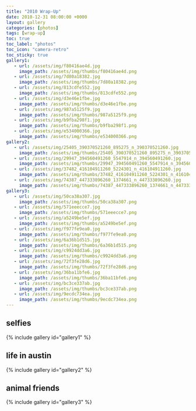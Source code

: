 ```yaml
---
title: "2010 Wrap-Up"
date: 2010-12-31 08:00:00 +0000
layout: gallery
categories: [photos]
tags: [wrap-up]
toc: true
toc_label: "photos"
toc_icon: "camera-retro"
toc_sticky: true
gallery1:
   - url: /assets/img/f80416ae4d.jpg
     image_path: /assets/img/thumbs/f80416ae4d.png
   - url: /assets/img/7d80a18382.jpg
     image_path: /assets/img/thumbs/7d80a18382.png
   - url: /assets/img/813cdfe552.jpg
     image_path: /assets/img/thumbs/813cdfe552.png
   - url: /assets/img/d3e46e1fbe.jpg
     image_path: /assets/img/thumbs/d3e46e1fbe.png
   - url: /assets/img/987a5125f9.jpg
     image_path: /assets/img/thumbs/987a5125f9.png
   - url: /assets/img/b9fba298f1.jpg
     image_path: /assets/img/thumbs/b9fba298f1.png
   - url: /assets/img/e534000366.jpg
     image_path: /assets/img/thumbs/e534000366.png
gallery2:
   - url: /assets/img/25405_390370521260_895275_n_390370521260.jpg
     image_path: /assets/img/thumbs/25405_390370521260_895275_n_390370521260.png
   - url: /assets/img/29947_394560491260_5547914_n_394560491260.jpg
     image_path: /assets/img/thumbs/29947_394560491260_5547914_n_394560491260.png
   - url: /assets/img/37482_416104911260_5224301_n_416104911260.jpg
     image_path: /assets/img/thumbs/37482_416104911260_5224301_n_416104911260.png
   - url: /assets/img/74387_447333896260_1374661_n_447333896260.jpg
     image_path: /assets/img/thumbs/74387_447333896260_1374661_n_447333896260.png
gallery3: 
   - url: /assets/img/50ca38a307.jpg
     image_path: /assets/img/thumbs/50ca38a307.png
   - url: /assets/img/571eeecce7.jpg
     image_path: /assets/img/thumbs/571eeecce7.png
   - url: /assets/img/a5249be5ef.jpg
     image_path: /assets/img/thumbs/a5249be5ef.png
   - url: /assets/img/f977fe9ea0.jpg
     image_path: /assets/img/thumbs/f977fe9ea0.png
   - url: /assets/img/6a36b1d515.jpg
     image_path: /assets/img/thumbs/6a36b1d515.png
   - url: /assets/img/c9924dd3a6.jpg
     image_path: /assets/img/thumbs/c9924dd3a6.png
   - url: /assets/img/72f3fe28d6.jpg
     image_path: /assets/img/thumbs/72f3fe28d6.png
   - url: /assets/img/36ba11bfe6.jpg
     image_path: /assets/img/thumbs/36ba11bfe6.png
   - url: /assets/img/bc3ce337ab.jpg
     image_path: /assets/img/thumbs/bc3ce337ab.png
   - url: /assets/img/9ecdc734ea.jpg
     image_path: /assets/img/thumbs/9ecdc734ea.png
---
```

## selfies

{% include gallery id="gallery1" %}

## life in austin

{% include gallery id="gallery2" %}

## animal friends

{% include gallery id="gallery3" %}
